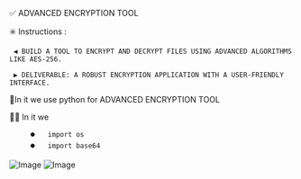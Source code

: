 ✅ ADVANCED ENCRYPTION TOOL

✳️ Instructions :

     ◀️ BUILD A TOOL TO ENCRYPT AND DECRYPT FILES USING ADVANCED ALGORITHMS LIKE AES-256.

     ▶️ DELIVERABLE: A ROBUST ENCRYPTION APPLICATION WITH A USER-FRIENDLY INTERFACE.


 📑In it we use python for ADVANCED ENCRYPTION TOOL
 
 🧑‍💻  In it we 
 
         ⏺️   import os 
         ⏺️   import base64



![Image](https://github.com/user-attachments/assets/c8147b99-2fbc-49bb-8f04-1c3f6feebc12)
![Image](https://github.com/user-attachments/assets/9dffffe2-0c7f-4e68-b37e-06e1642ff989)
         
